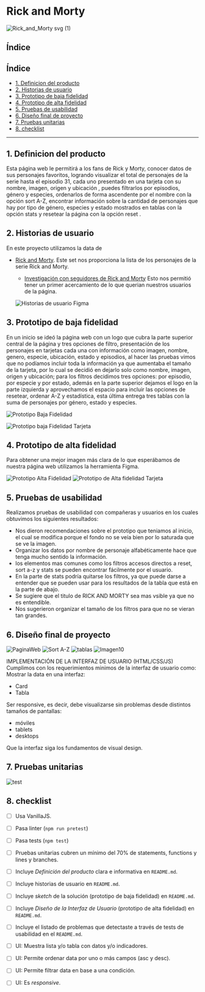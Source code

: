 # Rick and Morty 
![Rick_and_Morty svg (1)](https://user-images.githubusercontent.com/121992038/221997942-3cef4190-96a9-47a3-a235-c2a3374c2b67.png)


## Índice


## Índice

* [1. Definicion del producto](#1-definicion-del-producto)
* [2. Historias de usuario](#2-historias-de-usuario)
* [3. Prototipo de baja fidelidad](#3-prototipo-de-baja-fidelidad)
* [4. Prototipo de alta fidelidad](#4-prototipo-de-alta-fidelidad)
* [5. Pruebas de usabilidad](#5-pruebas-de-usabilidad)
* [6. Diseño final de proyecto](#6-diseño-final-de-proyecto)
* [7. Pruebas unitarias](#7-pruebas-unitarias)
* [8. checklist](#8-checklist)


***

## 1. Definicion del producto

Esta página web le permitirá a los fans de Rick y Morty, conocer datos de sus personajes favoritos, logrando visualizar el total de personajes de la serie hasta el episodio 31, cada uno presentado en una tarjeta con su nombre, imagen, origen y ubicación , puedes filtrarlos por episodios, género y especies, ordenarlos de forma ascendente por el nombre con la opción sort A-Z, encontrar información sobre la cantidad de personajes que hay por tipo de género, especies y estado mostrados en tablas con la opción stats y resetear la página con la opción reset .

## 2. Historias de usuario

En este proyecto utilizamos la data de
* [Rick and Morty](src/data/rickandmorty/rickandmorty.json).
  Este set nos proporciona la lista de los personajes de la serie Rick and
  Morty.
  - [Investigación con seguidores de Rick and Morty](src/data/rickandmorty/README.md)
  Esto nos permitió tener un primer acercamiento de lo que querian nuestros usuarios de la página.
  
  ![Historias de usuario Figma](https://user-images.githubusercontent.com/121992038/221998543-864748b7-92ab-460d-a590-37f3e54eae39.JPG)



## 3. Prototipo de baja fidelidad

En un inicio se ideó la página web con un logo que cubra la parte superior central de la página y tres opciones de filtro, presentación de los personajes en tarjetas cada una con información como imagen, nombre, genero, especie, ubicación, estado y episodios, al hacer las pruebas vimos que no podíamos incluir toda la información ya que aumentaba el tamaño de la tarjeta, por lo cual se decidió en dejarlo solo como nombre, imagen, origen y ubicación; para los filtros decidimos tres opciones: por episodio, por especie y por estado, además en la parte superior dejamos el logo en la parte izquierda y aprovechamos el espacio para incluir las opciones de resetear, ordenar A-Z y estadística, esta última entrega tres tablas con la suma de personajes por género, estado y especies.

![Prototipo Baja Fidelidad](https://user-images.githubusercontent.com/121992038/222008162-019beab0-bf6e-46f3-ba29-0e5811891071.jpg)

![Prototipo baja Fidelidad Tarjeta](https://user-images.githubusercontent.com/121992038/221999444-32c9e5fe-f7e2-4a3e-8b35-772ddaf485bb.JPG)


## 4. Prototipo de alta fidelidad

Para obtener una mejor imagen más clara de lo que esperábamos de nuestra página web utilizamos la herramienta Figma.

![Prototipo Alta Fidelidad](https://user-images.githubusercontent.com/121992038/221999934-149f1c8a-5a2e-46c3-9888-fe2f3ce7bc38.JPG)
![Prototipo de Alta fidelidad Tarjeta](https://user-images.githubusercontent.com/121992038/221999976-bbc31fa3-f6a2-4574-b880-cebdef27bd21.JPG)


## 5. Pruebas de usabilidad

Realizamos pruebas de usabilidad con compañeras y usuarios en los cuales obtuvimos los siguientes resultados:

* Nos dieron recomendaciones sobre el prototipo que teniamos al inicio, el cual se modifica porque el fondo no se veía bien por lo saturada que se ve la imagen.
* Organizar los datos por nombre de personaje alfabéticamente hace que tenga mucho sentido la información.
* los elementos mas comunes como los filtros accesos directos a reset, sort a-z y stats se pueden encontrar fácilmente por el usuario.
* En la parte de stats podría quitarse los filtros, ya que puede darse a entender que se pueden usar para los resultados de la tabla que está en la parte de abajo.
* Se sugiere que el titulo de RICK AND MORTY sea mas vsible ya que no es entendible.
* Nos sugerieron organizar el tamaño de los filtros para que no se vieran tan grandes.

## 6. Diseño final de proyecto

  ![PaginaWeb](https://user-images.githubusercontent.com/121992038/222002278-b45f7d8e-b769-4dc3-8971-6bd2b297ec10.JPG)
  ![Sort A-Z](https://user-images.githubusercontent.com/121992038/222018076-b321c9b0-0b75-4429-9e74-a2c0c748e9ee.jpg)
  ![tablas](https://user-images.githubusercontent.com/121992038/222021635-65029ad6-d4d0-428d-93e5-1eef28fa3438.JPG)
  ![Imagen10](https://user-images.githubusercontent.com/121992038/222022514-c3e72910-e0ee-4a9a-bd1e-965d24e1a662.png)   



IMPLEMENTACIÓN DE LA INTERFAZ DE USUARIO (HTML/CSS/JS)
Cumplimos con los requerimientos minimos de la interfaz de usuario como:
Mostrar la data en una interfaz:
* Card 
* Tabla

Ser responsive, es decir, debe visualizarse sin problemas desde distintos tamaños de pantallas: 
* móviles 
* tablets  
* desktops

Que la interfaz siga los fundamentos de visual design.




## 7. Pruebas unitarias

![test](https://user-images.githubusercontent.com/121992038/222003185-3fba7fc3-0ff6-4500-8316-673effa93b0c.JPG)


## 8. checklist

* [ ] Usa VanillaJS.
* [ ] Pasa linter (`npm run pretest`)
* [ ] Pasa tests (`npm test`)
* [ ] Pruebas unitarias cubren un mínimo del 70% de statements, functions y
  lines y branches.
* [ ] Incluye _Definición del producto_ clara e informativa en `README.md`.
* [ ] Incluye historias de usuario en `README.md`.
* [ ] Incluye _sketch_ de la solución (prototipo de baja fidelidad) en
  `README.md`.
* [ ] Incluye _Diseño de la Interfaz de Usuario_ (prototipo de alta fidelidad)
  en `README.md`.
* [ ] Incluye el listado de problemas que detectaste a través de tests de
  usabilidad en el `README.md`.
* [ ] UI: Muestra lista y/o tabla con datos y/o indicadores.
* [ ] UI: Permite ordenar data por uno o más campos (asc y desc).
* [ ] UI: Permite filtrar data en base a una condición.
* [ ] UI: Es _responsive_.







